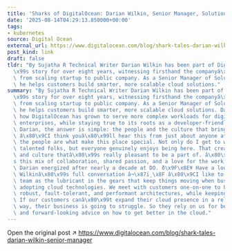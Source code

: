 ```yaml
---
title: 'Sharks of DigitalOcean: Darian Wilkin, Senior Manager, Solutions Engineering'
date: '2025-08-14T04:29:13.850000+00:00'
tags:
- kubernetes
source: Digital Ocean
external_url: https://www.digitalocean.com/blog/shark-tales-darian-wilkin-senior-manager
post_kind: link
draft: false
tldr: "By Sujatha R Technical Writer Darian Wilkin has been part of DigitalOceanâ\x80\
  \x99s story for over eight years, witnessing firsthand the companyâ\x80\x99s transformation\
  \ from scaling startup to public company. As a Senior Manager of Solutions Architecture,\
  \ he helps customers build smarter, more scalable cloud solutions."
summary: "By Sujatha R Technical Writer Darian Wilkin has been part of DigitalOceanâ\x80\
  \x99s story for over eight years, witnessing firsthand the companyâ\x80\x99s transformation\
  \ from scaling startup to public company. As a Senior Manager of Solutions Architecture,\
  \ he helps customers build smarter, more scalable cloud solutions. Darian has seen\
  \ how DigitalOcean has grown to serve more complex workloads for digital native\
  \ enterprises, while staying true to its roots as a developer-friendly cloud. For\
  \ Darian, the answer is simple: the people and the culture that bring them together.\
  \ â\x80\x9CI think youâ\x80\x99ll hear this from just about anyone at DigitalOcean,\
  \ the people are what make this place special. Not only do I get to work with extremely\
  \ talented folks, but everyone genuinely enjoys being here. That creates an environment\
  \ and culture thatâ\x80\x99s really pleasant to be a part of. â\x80\x9D Itâ\x80\x99\
  s this mix of collaboration, shared passion, and a love for the work that keeps\
  \ Darian energized after nearly a decade at DO. ð\x9F\x8E¥ Have a look at Darian\
  \ Wilkinâ\x80\x99s full conversation â¬\x87ï¸\x8F â\x80\x9CI like to think of our\
  \ team as the lubricant in the gears that keep things moving when businesses are\
  \ adopting cloud technologies. We meet with customers one-on-one to help them design\
  \ robust, fault-tolerant, and performant architectures, while keeping costs in check.\
  \ If our customers canâ\x80\x99t expand their cloud presence in a reliable and cost-effective\
  \ way, their business is going to struggle. So they rely on us for best practices\
  \ and forward-looking advice on how to get better in the cloud."
---
```

Open the original post ↗ https://www.digitalocean.com/blog/shark-tales-darian-wilkin-senior-manager
